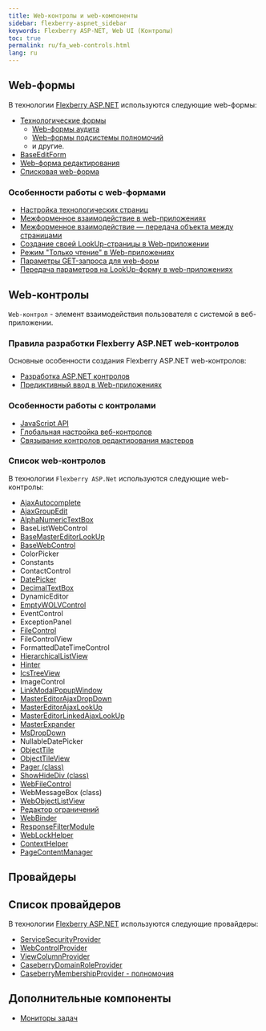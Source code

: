 ```yaml
---
title: Web-контролы и web-компоненты
sidebar: flexberry-aspnet_sidebar
keywords: Flexberry ASP-NET, Web UI (Контролы)
toc: true
permalink: ru/fa_web-controls.html
lang: ru
---
```


## Web-формы

В технологии [Flexberry ASP.NET](fa_flexberry-asp-net.html) используются следующие web-формы:
* [Технологические формы](fa_tech-forms-web.html)
    * [Web-формы аудита](fa_audit-web-forms.html)
    * [Web-формы подсистемы полномочий](fa_security-forms.html)
    * и другие.
* [BaseEditForm](fa_base-edit-form.html)
* [Web-форма редактирования](fa_editform.html)
* [Списковая web-форма](fa_web-object-list-view.html)

### Особенности работы с web-формами

* [Настройка технологических страниц](fa_technological-forms-customization-example.html)
* [Межформенное взаимодействие в web-приложениях](fa_form-interaction.html)
* [Межформенное взаимодействие — передача объекта между страницами](fa_object-transfer-web.html)
* [Создание своей LookUp-страницы в Web-приложении](fa_lookup-form.html)
* [Режим "Только чтение" в Web-приложениях](fa_read-only-web.html)
* [Параметры GET-запроса для web-форм](fa_get-query-parameters-forms.html)
* [Передача параметров на LookUp-форму в web-приложениях](fa_lookup-form-send-params.html)

## Web-контролы

`Web-контрол` - элемент взаимодействия пользователя с системой в веб-приложении.

### Правила разработки Flexberry ASP.NET web-контролов

Основные особенности создания Flexberry ASP.NET web-контролов:

* [Разработка ASP.NET контролов](fa_developing-controls.html)
* [Предиктивный ввод в Web-приложениях](fa_predict-input-web.html)

### Особенности работы с контролами

* [JavaScript API](fa_javascript-api.html)
* [Глобальная настройка веб-контролов](fa_init-control-settings-delegate.html)
* [Связывание контролов редактирования мастеров](fa_linked-master-editors.html)

### Список web-контролов

В технологии `Flexberry ASP.Net` используются следующие web-контролы:

* [AjaxAutocomplete](fa_ajax-autocomplete.html)
* [AjaxGroupEdit](fa_ajax-group-edit.html)
* [AlphaNumericTextBox](fa_alpha-numeric-textbox.html)
* BaseListWebControl
* [BaseMasterEditorLookUp](fa_base-master-editor-lookup.html)
* [BaseWebControl](fa_base-web-control.html)
* ColorPicker
* Constants
* ContactControl
* [DatePicker](fa_date-picker.html)
* [DecimalTextBox](fa_decimal-textbox.html)
* DynamicEditor
* [EmptyWOLVControl](fa_wolv-empty-control.html)
* EventControl
* ExceptionPanel
* [FileControl](fa_file-control-web.html)
* FileControlView
* FormattedDateTimeControl
* [HierarchicalListView](fa_hierarchical-listview.html)
* [Hinter](fa_hinter.html)
* [IcsTreeView](fa_ics-treeview.html)
* ImageControl
* [LinkModalPopupWindow](fa_link-modal-popup-window.html)
* [MasterEditorAjaxDropDown](fa_master-editor-ajax-dropdown.html)
* [MasterEditorAjaxLookUp](fa_master-editor-ajax-lookup.html)
* [MasterEditorLinkedAjaxLookUp](fa_master-editor-linked-ajax-lookup.html)
* [MasterExpander](fa_ajax-controls-master-expander.html)
* [MsDropDown](fa_ms-drop-down.html)
* NullableDatePicker
* [ObjectTile](fa_ajax-controls-object-tile.html)
* [ObjectTileView](fa_ajax-controls-object-tile-view.html)
* [Pager (class)](fa_pager.html)
* [ShowHideDiv (class)](fa_show-hide-div.html)
* [WebFileControl](fa_file-control-description.html)
* WebMessageBox (class)
* [WebObjectListView](fa_web-object-list-view.html)
* [Редактор ограничений](fa_advanced-limit-editor.html)
* [WebBinder](fa_web-binder.html)
* [ResponseFilterModule](fa_response-filter-module.html)
* [WebLockHelper](fa_web-lock-helper.html)
* [ContextHelper](fa_context-helper.html)
* [PageContentManager](fa_page-content-manager.html)

## Провайдеры

## Список провайдеров

В технологии [Flexberry ASP.NET](fa_flexberry-asp-net.html) используются следующие провайдеры:

* [ServiceSecurityProvider](fa_service-security-provider.html)
* [WebControlProvider](fa_web-control-provider.html)
* [ViewColumnProvider](fa_view-column-provider.html)
* [CaseberryDomainRoleProvider](fa_domain-role-provider.html)
* [CaseberryMembershipProvider - полномочия](fa_membership-provider.html)

## Дополнительные компоненты

* [Мониторы задач](fa_monitor-tasks.html)
